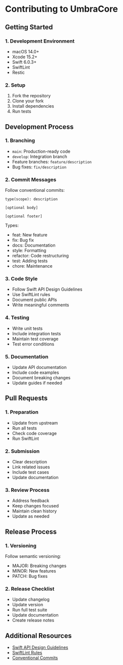 # Contributing to UmbraCore

## Getting Started

### 1. Development Environment
- macOS 14.0+
- Xcode 15.2+
- Swift 6.0.3+
- SwiftLint
- Restic

### 2. Setup
1. Fork the repository
2. Clone your fork
3. Install dependencies
4. Run tests

## Development Process

### 1. Branching
- `main`: Production-ready code
- `develop`: Integration branch
- Feature branches: `feature/description`
- Bug fixes: `fix/description`

### 2. Commit Messages
Follow conventional commits:
```
type(scope): description

[optional body]

[optional footer]
```

Types:
- feat: New feature
- fix: Bug fix
- docs: Documentation
- style: Formatting
- refactor: Code restructuring
- test: Adding tests
- chore: Maintenance

### 3. Code Style
- Follow Swift API Design Guidelines
- Use SwiftLint rules
- Document public APIs
- Write meaningful comments

### 4. Testing
- Write unit tests
- Include integration tests
- Maintain test coverage
- Test error conditions

### 5. Documentation
- Update API documentation
- Include code examples
- Document breaking changes
- Update guides if needed

## Pull Requests

### 1. Preparation
- Update from upstream
- Run all tests
- Check code coverage
- Run SwiftLint

### 2. Submission
- Clear description
- Link related issues
- Include test cases
- Update documentation

### 3. Review Process
- Address feedback
- Keep changes focused
- Maintain clean history
- Update as needed

## Release Process

### 1. Versioning
Follow semantic versioning:
- MAJOR: Breaking changes
- MINOR: New features
- PATCH: Bug fixes

### 2. Release Checklist
- Update changelog
- Update version
- Run full test suite
- Update documentation
- Create release notes

## Additional Resources
- [Swift API Design Guidelines](https://swift.org/documentation/api-design-guidelines/)
- [SwiftLint Rules](https://realm.github.io/SwiftLint/rule-directory.html)
- [Conventional Commits](https://www.conventionalcommits.org/)
